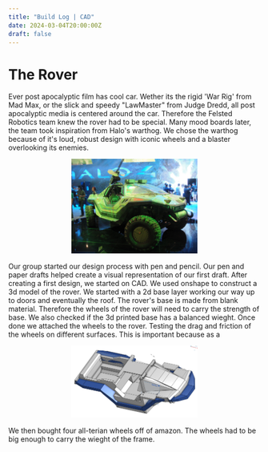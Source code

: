 ```yaml
---
title: "Build Log | CAD"
date: 2024-03-04T20:00:00Z
draft: false
---
```

# The Rover

Ever post apocalyptic film has cool car. Wether its the rigid 'War Rig' from Mad Max, or the slick and speedy "LawMaster" from Judge Dredd, all post apocalyptic media is centered around the car. Therefore the Felsted Robotics team knew the rover had to be special. Many mood boards later, the team took inspiration from Halo's warthog. We chose the warthog because of it's loud, robust design with iconic wheels and a blaster overlooking its enemies.

<p align="center">
	<img src="https://github.com/felstedrobotics/blog/blob/master/content/posts/images/halo_warthog.jpg" width="50%">
</p>

Our group started our design process with pen and pencil. Our pen and paper drafts helped create a visual representation of our first draft. After creating a first design, we started on CAD. We used onshape to construct a 3d model of the rover. We started with a 2d base layer working our way up to doors and eventually the roof. The rover's base is made from blank material. Therefore the wheels of the rover will need to carry the strength of base. We also checked if the 3d printed base has a balanced wieght. Once done we attached the wheels to the rover. Testing the drag and friction of the wheels on different surfaces. This is important because as a
<p align="center">
	<img src="https://github.com/felstedrobotics/blog/blob/master/content/posts/images/27.02.2024-body-roof.png" width="50%">
</p>
We then bought four all-terian wheels off of amazon. The wheels had to be big enough to carry the wieght of the frame.
